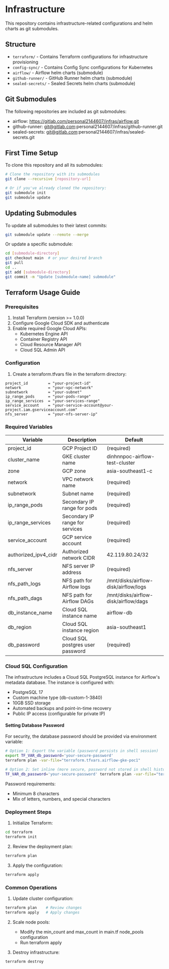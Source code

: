 # Infrastructure

This repository contains infrastructure-related configurations and helm charts as git submodules.

## Structure

- `terraform/` - Contains Terraform configurations for infrastructure provisioning
- `config-sync/` - Contains Config Sync configurations for Kubernetes
- `airflow/` - Airflow helm charts (submodule)
- `github-runner/` - GitHub Runner helm charts (submodule)
- `sealed-secrets/` - Sealed Secrets helm charts (submodule)

## Git Submodules

The following repositories are included as git submodules:

- airflow: https://gitlab.com/personal2144607/infras/airflow.git
- github-runner: git@gitlab.com:personal2144607/infras/github-runner.git
- sealed-secrets: git@gitlab.com:personal2144607/infras/sealed-secrets.git

## First Time Setup

To clone this repository and all its submodules:

```bash
# Clone the repository with its submodules
git clone --recursive [repository-url]

# Or if you've already cloned the repository:
git submodule init
git submodule update
```

## Updating Submodules

To update all submodules to their latest commits:

```bash
git submodule update --remote --merge
```

Or update a specific submodule:

```bash
cd [submodule-directory]
git checkout main  # or your desired branch
git pull
cd ..
git add [submodule-directory]
git commit -m "Update [submodule-name] submodule"
```

## Terraform Usage Guide

### Prerequisites

1. Install Terraform (version >= 1.0.0)
2. Configure Google Cloud SDK and authenticate
3. Enable required Google Cloud APIs:
   - Kubernetes Engine API
   - Container Registry API
   - Cloud Resource Manager API
   - Cloud SQL Admin API

### Configuration

1. Create a terraform.tfvars file in the terraform directory:

```hcl
project_id         = "your-project-id"
network            = "your-vpc-network"
subnetwork         = "your-subnet"
ip_range_pods      = "your-pods-range"
ip_range_services  = "your-services-range"
service_account    = "your-service-account@your-project.iam.gserviceaccount.com"
nfs_server         = "your-nfs-server-ip"
```

### Required Variables

| Variable | Description | Default |
|----------|-------------|---------|
| project_id | GCP Project ID | (required) |
| cluster_name | GKE cluster name | dinhnnpoc-airflow-test-cluster |
| zone | GCP zone | asia-southeast1-c |
| network | VPC network name | (required) |
| subnetwork | Subnet name | (required) |
| ip_range_pods | Secondary IP range for pods | (required) |
| ip_range_services | Secondary IP range for services | (required) |
| service_account | GCP service account | (required) |
| authorized_ipv4_cidr | Authorized network CIDR | 42.119.80.24/32 |
| nfs_server | NFS server IP address | (required) |
| nfs_path_logs | NFS path for Airflow logs | /mnt/disks/airflow-disk/airflow/logs |
| nfs_path_dags | NFS path for Airflow DAGs | /mnt/disks/airflow-disk/airflow/dags |
| db_instance_name | Cloud SQL instance name | airflow-db |
| db_region | Cloud SQL instance region | asia-southeast1 |
| db_password | Cloud SQL postgres user password | (required) |

### Cloud SQL Configuration

The infrastructure includes a Cloud SQL PostgreSQL instance for Airflow's metadata database. The instance is configured with:
- PostgreSQL 17
- Custom machine type (db-custom-1-3840)
- 10GB SSD storage
- Automated backups and point-in-time recovery
- Public IP access (configurable for private IP)

#### Setting Database Password

For security, the database password should be provided via environment variable:

```bash
# Option 1: Export the variable (password persists in shell session)
export TF_VAR_db_password='your-secure-password'
terraform plan -var-file="terraform.tfvars.airflow-gke-poc1"

# Option 2: Set inline (more secure, password not stored in shell history)
TF_VAR_db_password='your-secure-password' terraform plan -var-file="terraform.tfvars.airflow-gke-poc1"
```

Password requirements:
- Minimum 8 characters
- Mix of letters, numbers, and special characters

### Deployment Steps

1. Initialize Terraform:
```bash
cd terraform
terraform init
```

2. Review the deployment plan:
```bash
terraform plan
```

3. Apply the configuration:
```bash
terraform apply
```

### Common Operations

1. Update cluster configuration:
```bash
terraform plan    # Review changes
terraform apply   # Apply changes
```

2. Scale node pools:
   - Modify the min_count and max_count in main.tf node_pools configuration
   - Run terraform apply

3. Destroy infrastructure:
```bash
terraform destroy
```

